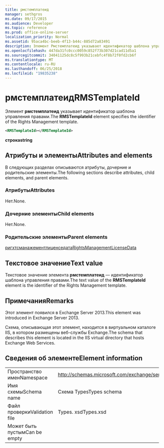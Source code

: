 ```yaml
---
title: рмстемплатеид
manager: sethgros
ms.date: 09/17/2015
ms.audience: Developer
ms.topic: reference
ms.prod: office-online-server
localization_priority: Normal
ms.assetid: 95aca4bc-beeb-4f13-b44c-885d72a83491
description: Элемент Рмстемплатеид указывает идентификатор шаблона управления правами.
ms.openlocfilehash: 447da31fc0ccc0059c852f73b307d21cad11d5a1
ms.sourcegitcommit: 34041125dc8c5f993b21cebfc4f8b72f0fd2cb6f
ms.translationtype: MT
ms.contentlocale: ru-RU
ms.lasthandoff: 06/25/2018
ms.locfileid: "19835238"
---
```

# <a name="rmstemplateid"></a><span data-ttu-id="3f0e1-103">рмстемплатеид</span><span class="sxs-lookup"><span data-stu-id="3f0e1-103">RMSTemplateId</span></span>

<span data-ttu-id="3f0e1-104">Элемент **рмстемплатеид** указывает идентификатор шаблона управления правами.</span><span class="sxs-lookup"><span data-stu-id="3f0e1-104">The **RMSTemplateId** element specifies the identifier of the Rights Management template.</span></span> 
  
```XML
<RMSTemplateId></RMSTemplateId>
```

 <span data-ttu-id="3f0e1-105">**строка**</span><span class="sxs-lookup"><span data-stu-id="3f0e1-105">**string**</span></span>
## <a name="attributes-and-elements"></a><span data-ttu-id="3f0e1-106">Атрибуты и элементы</span><span class="sxs-lookup"><span data-stu-id="3f0e1-106">Attributes and elements</span></span>

<span data-ttu-id="3f0e1-107">В следующих разделах описываются атрибуты, дочерние и родительские элементы.</span><span class="sxs-lookup"><span data-stu-id="3f0e1-107">The following sections describe attributes, child elements, and parent elements.</span></span>
  
### <a name="attributes"></a><span data-ttu-id="3f0e1-108">Атрибуты</span><span class="sxs-lookup"><span data-stu-id="3f0e1-108">Attributes</span></span>

<span data-ttu-id="3f0e1-109">Нет.</span><span class="sxs-lookup"><span data-stu-id="3f0e1-109">None.</span></span>
  
### <a name="child-elements"></a><span data-ttu-id="3f0e1-110">Дочерние элементы</span><span class="sxs-lookup"><span data-stu-id="3f0e1-110">Child elements</span></span>

<span data-ttu-id="3f0e1-111">Нет.</span><span class="sxs-lookup"><span data-stu-id="3f0e1-111">None.</span></span>
  
### <a name="parent-elements"></a><span data-ttu-id="3f0e1-112">Родительские элементы</span><span class="sxs-lookup"><span data-stu-id="3f0e1-112">Parent elements</span></span>

[<span data-ttu-id="3f0e1-113">ригхтсманажементлиценседата</span><span class="sxs-lookup"><span data-stu-id="3f0e1-113">RightsManagementLicenseData</span></span>](rightsmanagementlicensedata.md)
  
## <a name="text-value"></a><span data-ttu-id="3f0e1-114">Текстовое значение</span><span class="sxs-lookup"><span data-stu-id="3f0e1-114">Text value</span></span>

<span data-ttu-id="3f0e1-115">Текстовое значение элемента **рмстемплатеид** — идентификатор шаблона управления правами.</span><span class="sxs-lookup"><span data-stu-id="3f0e1-115">The text value of the **RMSTemplateId** element is the identifier of the Rights Management template.</span></span> 
  
## <a name="remarks"></a><span data-ttu-id="3f0e1-116">Примечания</span><span class="sxs-lookup"><span data-stu-id="3f0e1-116">Remarks</span></span>

<span data-ttu-id="3f0e1-117">Этот элемент появился в Exchange Server 2013.</span><span class="sxs-lookup"><span data-stu-id="3f0e1-117">This element was introduced in Exchange Server 2013.</span></span>
  
<span data-ttu-id="3f0e1-118">Схема, описывающая этот элемент, находится в виртуальном каталоге IIS, в котором размещены веб-службы Exchange.</span><span class="sxs-lookup"><span data-stu-id="3f0e1-118">The schema that describes this element is located in the IIS virtual directory that hosts Exchange Web Services.</span></span>
  
## <a name="element-information"></a><span data-ttu-id="3f0e1-119">Сведения об элементе</span><span class="sxs-lookup"><span data-stu-id="3f0e1-119">Element information</span></span>

|||
|:-----|:-----|
|<span data-ttu-id="3f0e1-120">Пространство имен</span><span class="sxs-lookup"><span data-stu-id="3f0e1-120">Namespace</span></span>  <br/> |http://schemas.microsoft.com/exchange/services/2006/types  <br/> |
|<span data-ttu-id="3f0e1-121">Имя схемы</span><span class="sxs-lookup"><span data-stu-id="3f0e1-121">Schema name</span></span>  <br/> |<span data-ttu-id="3f0e1-122">Схема Types</span><span class="sxs-lookup"><span data-stu-id="3f0e1-122">Types schema</span></span>  <br/> |
|<span data-ttu-id="3f0e1-123">Файл проверки</span><span class="sxs-lookup"><span data-stu-id="3f0e1-123">Validation file</span></span>  <br/> |<span data-ttu-id="3f0e1-124">Types. xsd</span><span class="sxs-lookup"><span data-stu-id="3f0e1-124">Types.xsd</span></span>  <br/> |
|<span data-ttu-id="3f0e1-125">Может быть пустым</span><span class="sxs-lookup"><span data-stu-id="3f0e1-125">Can be empty</span></span>  <br/> ||
   

